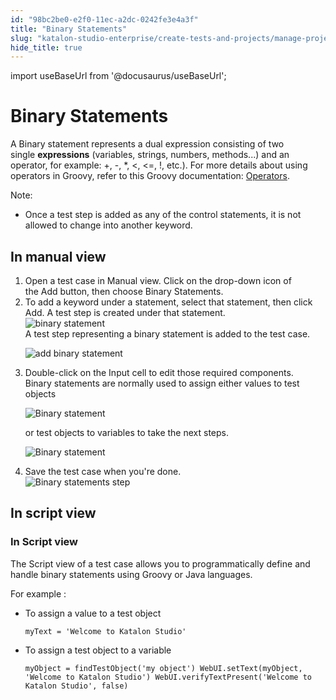 ```yaml
---
id: "98bc2be0-e2f0-11ec-a2dc-0242fe3e4a3f"
title: "Binary Statements"
slug: "katalon-studio-enterprise/create-tests-and-projects/manage-projects/statements/binary-statements"
hide_title: true
---
```

import useBaseUrl from '@docusaurus/useBaseUrl';


# <a id="concept-8396" class="anchor_top_offset"/><a id="ariaid-title1" class="anchor_top_offset"/>Binary Statements

<p xmlns="http://www.w3.org/1999/xhtml" className="p">A Binary statement represents a dual expression consisting of two single&nbsp;<strong className="ph b">expressions</strong>&nbsp;(variables, strings, numbers, methods...) and an operator, for example: +, -, *, &lt;, &lt;=,&nbsp;!, etc.). For more details about using operators in Groovy, refer to&nbsp;this Groovy documentation:&nbsp;<a className="xref j-external-link" href="http://groovy-lang.org/operators.html" target="_blank">Operators</a>.</p> 
<div xmlns="http://www.w3.org/1999/xhtml" className="p"><div className="note note note_note"><span className="note__title">Note:</span> <ul className="ul"><li className="li"><p className="p">Once a test step is added as any of the control statements, it is not allowed to change into another keyword.</p></li></ul></div></div>

## <a id="task-9090" class="anchor_top_offset"/>In manual view

<ol xmlns="http://www.w3.org/1999/xhtml" className="ol steps"><li className="li step stepexpand"><span className="ph cmd">Open a test case in&nbsp;<span className="ph uicontrol">Manual</span>&nbsp;view. Click on the drop-down icon of the&nbsp;<span className="ph uicontrol">Add</span> button, then choose&nbsp;<span className="ph uicontrol">Binary Statements</span>.</span></li><li className="li step stepexpand"><span className="ph cmd">To add a keyword under a statement, select that statement, then click <span className="ph uicontrol">Add</span>. A test step is created under that statement.</span><div className="itemgroup info"><img className="image" width={300} src={useBaseUrl("/995d9c00-e2f0-11ec-a2dc-0242fe3e4a3f.png")} alt="binary statement" /></div><div className="itemgroup stepresult">A test step representing a binary statement is added to the test case.<p className="p"><img className="image" width={600} src={useBaseUrl("/997eb890-e2f0-11ec-a2dc-0242fe3e4a3f.png")} alt="add binary statement" /></p></div></li><li className="li step stepexpand"><span className="ph cmd">Double-click on the <span className="ph uicontrol">Input</span> cell to edit those required components. </span><div className="itemgroup info">Binary statements are normally used to assign either values to test objects<p className="p"><img className="image" width={600} src={useBaseUrl("/99943c60-e2f0-11ec-a2dc-0242fe3e4a3f.png")} alt="Binary statement" /></p><p className="p">or test objects to variables to take the next steps.</p><p className="p"><img className="image" width={600} src={useBaseUrl("/999b1a30-e2f0-11ec-a2dc-0242fe3e4a3f.png")} alt="Binary statement" /></p></div></li><li className="li step stepexpand"><span className="ph cmd">Save the test case when you're done.</span><div className="itemgroup info"><img className="image" width={600} src={useBaseUrl("/997b0f10-e2f0-11ec-a2dc-0242fe3e4a3f.png")} alt="Binary statements step" /></div></li></ol> 

## <a id="concept-7451" class="anchor_top_offset"/>In script view


### In Script view

                        
<p xmlns="http://www.w3.org/1999/xhtml" className="p"> The <span className="ph uicontrol">Script</span> view of a test case allows you to programmatically define and handle binary statements using Groovy or Java languages. </p> 
            
<p xmlns="http://www.w3.org/1999/xhtml" className="p">For example : </p> 
            
<ul xmlns="http://www.w3.org/1999/xhtml" className="ul"><li className="li">     <p className="p">To assign a value to a test object</p>     <pre className="pre codeblock"><code>myText = 'Welcome to Katalon Studio'</code></pre>   </li><li className="li">     <p className="p">To assign a test object to a variable</p>     <pre className="pre codeblock"><code>myObject = findTestObject('my object') WebUI.setText(myObject, 'Welcome to Katalon Studio') WebUI.verifyTextPresent('Welcome to Katalon Studio', false)</code></pre>   </li></ul> 
        
